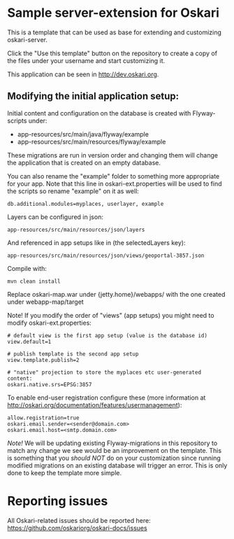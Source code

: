 # Sample server-extension for Oskari

This is a template that can be used as base for extending and customizing oskari-server.

Click the "Use this template" button on the repository to create a copy of the files under your username and start customizing it.

This application can be seen in http://dev.oskari.org.

## Modifying the initial application setup:
 
Initial content and configuration on the database is created with Flyway-scripts under:
 - app-resources/src/main/java/flyway/example
 - app-resources/src/main/resources/flyway/example

These migrations are run in version order and changing them will change the application that is created on an empty database.

You can also rename the "example" folder to something more appropriate for your app.
Note that this line in oskari-ext.properties will be used to find the scripts so rename "example" on it as well:

    db.additional.modules=myplaces, userlayer, example

Layers can be configured in json:

    app-resources/src/main/resources/json/layers

And referenced in app setups like in (the selectedLayers key):

    app-resources/src/main/resources/json/views/geoportal-3857.json

Compile with:

    mvn clean install
    
Replace oskari-map.war under {jetty.home}/webapps/ with the one created under webapp-map/target 

Note! If you modify the order of "views" (app setups) you might need to modify oskari-ext.properties:

    # default view is the first app setup (value is the database id)
    view.default=1

    # publish template is the second app setup
    view.template.publish=2

    # "native" projection to store the myplaces etc user-generated content:
    oskari.native.srs=EPSG:3857

To enable end-user registration configure these (more information at http://oskari.org/documentation/features/usermanagement):

    allow.registration=true
    oskari.email.sender=<sender@domain.com>
    oskari.email.host=<smtp.domain.com>

*Note!* We will be updating existing Flyway-migrations in this repository to match any
 change we see would be an improvement on the template. This is something that you _should NOT_ do on your customization
 since running modified migrations on an existing database will trigger an error. This is only done to keep the template more simple.

# Reporting issues

All Oskari-related issues should be reported here: https://github.com/oskariorg/oskari-docs/issues
